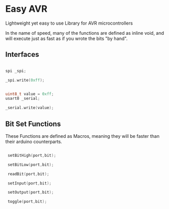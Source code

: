 # Easy AVR
Lightweight yet easy to use Library for AVR microcontrollers


In the name of speed, many of the functions are defined as inline void, and will execute just as fast as if you wrote the bits "by hand".



## Interfaces

```c++

spi _spi;

_spi.write(0xff);


uint8_t value = 0xff;
usart0 _serial;

_serial.write(value);


```


## Bit Set Functions

These Functions are defined as Macros, meaning they will be faster than their arduino counterparts.
```c++

 setBitHigh(port,bit);

 setBitLow(port,bit);

 readBit(port,bit);

 setInput(port,bit);

 setOutput(port,bit);

 toggle(port,bit);

```
